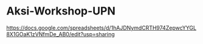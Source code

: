 # Aksi-Workshop-UPN
https://docs.google.com/spreadsheets/d/1hAJDNymdCRTH974ZepwcYYGL8X1GOaK1zVNfmDe_AB0/edit?usp=sharing
